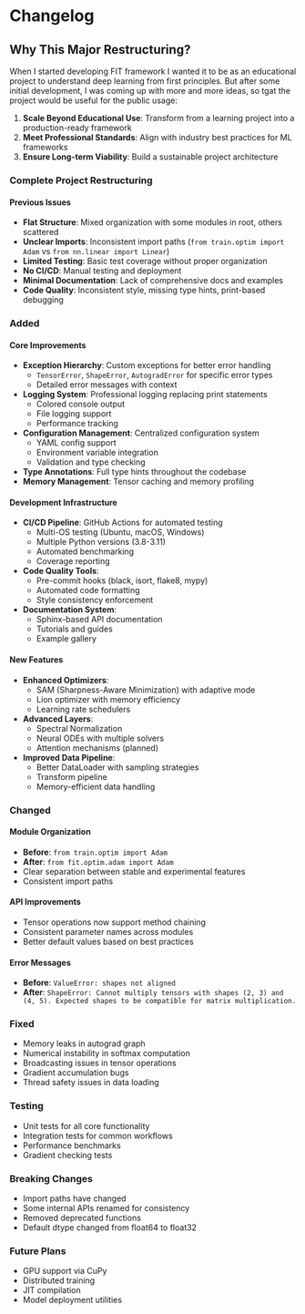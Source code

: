 # Changelog

## Why This Major Restructuring?

When I started developing FIT framework I wanted it to be as an educational project to understand deep learning from first principles. But after some initial development, I was coming up with more and more ideas, so tgat the project would be useful for the public usage:

1. **Scale Beyond Educational Use**: Transform from a learning project into a production-ready framework
2. **Meet Professional Standards**: Align with industry best practices for ML frameworks
3. **Ensure Long-term Viability**: Build a sustainable project architecture

### Complete Project Restructuring

#### **Previous Issues**
- **Flat Structure**: Mixed organization with some modules in root, others scattered
- **Unclear Imports**: Inconsistent import paths (`from train.optim import Adam` vs `from nn.linear import Linear`)
- **Limited Testing**: Basic test coverage without proper organization
- **No CI/CD**: Manual testing and deployment
- **Minimal Documentation**: Lack of comprehensive docs and examples
- **Code Quality**: Inconsistent style, missing type hints, print-based debugging

### Added

#### **Core Improvements**
- **Exception Hierarchy**: Custom exceptions for better error handling
  - `TensorError`, `ShapeError`, `AutogradError` for specific error types
  - Detailed error messages with context
- **Logging System**: Professional logging replacing print statements
  - Colored console output
  - File logging support
  - Performance tracking
- **Configuration Management**: Centralized configuration system
  - YAML config support
  - Environment variable integration
  - Validation and type checking
- **Type Annotations**: Full type hints throughout the codebase
- **Memory Management**: Tensor caching and memory profiling

#### **Development Infrastructure**
- **CI/CD Pipeline**: GitHub Actions for automated testing
  - Multi-OS testing (Ubuntu, macOS, Windows)
  - Multiple Python versions (3.8-3.11)
  - Automated benchmarking
  - Coverage reporting
- **Code Quality Tools**:
  - Pre-commit hooks (black, isort, flake8, mypy)
  - Automated code formatting
  - Style consistency enforcement
- **Documentation System**:
  - Sphinx-based API documentation
  - Tutorials and guides
  - Example gallery

#### **New Features**
- **Enhanced Optimizers**:
  - SAM (Sharpness-Aware Minimization) with adaptive mode
  - Lion optimizer with memory efficiency
  - Learning rate schedulers
- **Advanced Layers**:
  - Spectral Normalization
  - Neural ODEs with multiple solvers
  - Attention mechanisms (planned)
- **Improved Data Pipeline**:
  - Better DataLoader with sampling strategies
  - Transform pipeline
  - Memory-efficient data handling

### Changed

#### **Module Organization**
- **Before**: `from train.optim import Adam`
- **After**: `from fit.optim.adam import Adam`
- Clear separation between stable and experimental features
- Consistent import paths

#### **API Improvements**
- Tensor operations now support method chaining
- Consistent parameter names across modules
- Better default values based on best practices

#### **Error Messages**
- **Before**: `ValueError: shapes not aligned`
- **After**: `ShapeError: Cannot multiply tensors with shapes (2, 3) and (4, 5). Expected shapes to be compatible for matrix multiplication.`

### Fixed
- Memory leaks in autograd graph
- Numerical instability in softmax computation
- Broadcasting issues in tensor operations
- Gradient accumulation bugs
- Thread safety issues in data loading

### Testing
- Unit tests for all core functionality
- Integration tests for common workflows
- Performance benchmarks
- Gradient checking tests

### Breaking Changes
- Import paths have changed 
- Some internal APIs renamed for consistency
- Removed deprecated functions
- Default dtype changed from float64 to float32

### Future Plans
- GPU support via CuPy 
- Distributed training 
- JIT compilation 
- Model deployment utilities 
